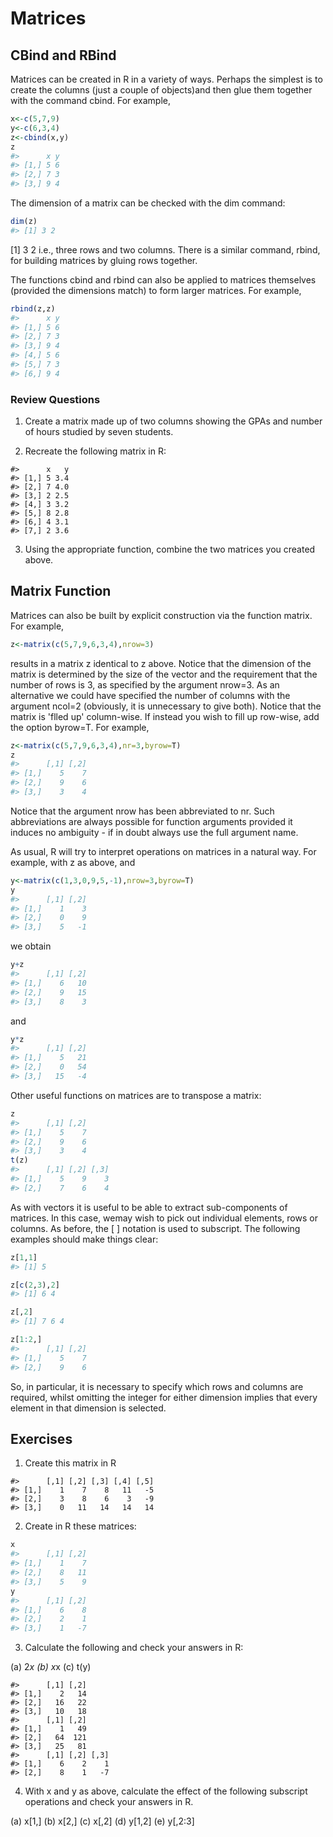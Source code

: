 # Matrices

## CBind and RBind

Matrices can be created in R in a variety of ways. Perhaps the simplest is to create the columns (just a couple of objects)and then glue them together with the command cbind. For example,

```r
x<-c(5,7,9)
y<-c(6,3,4)
z<-cbind(x,y)
z
#>      x y
#> [1,] 5 6
#> [2,] 7 3
#> [3,] 9 4
```


The dimension of a matrix can be checked with the dim command:

```r
dim(z)
#> [1] 3 2
```

[1] 3 2 i.e., three rows and two columns. There is a similar command, rbind, for building matrices by gluing rows together.  

The functions cbind and rbind can also be applied to matrices themselves (provided the dimensions match) to form larger matrices. For example,

```r
rbind(z,z)
#>      x y
#> [1,] 5 6
#> [2,] 7 3
#> [3,] 9 4
#> [4,] 5 6
#> [5,] 7 3
#> [6,] 9 4
```

### Review Questions

1) Create a matrix made up of two columns showing the GPAs and number of hours studied by seven students. 

2) Recreate the following matrix in R:

```
#>      x   y
#> [1,] 5 3.4
#> [2,] 7 4.0
#> [3,] 2 2.5
#> [4,] 3 3.2
#> [5,] 8 2.8
#> [6,] 4 3.1
#> [7,] 2 3.6
```

3) Using the appropriate function, combine the two matrices you created above.

## Matrix Function

Matrices can also be built by explicit construction via the function matrix. For example,


```r
z<-matrix(c(5,7,9,6,3,4),nrow=3)
```
results in a matrix z identical to z above. Notice that the dimension of the matrix is determined by the size of the vector and the requirement that the number of rows is 3, as specified by the argument nrow=3. As an alternative we could have specified the number of columns with the argument ncol=2 (obviously, it is unnecessary to give both). Notice that the matrix is 'flled up' column-wise. If instead you wish to fill up row-wise, add the option byrow=T. For example,


```r
z<-matrix(c(5,7,9,6,3,4),nr=3,byrow=T)
z
#>      [,1] [,2]
#> [1,]    5    7
#> [2,]    9    6
#> [3,]    3    4
```

Notice that the argument nrow has been abbreviated to nr. Such abbreviations are always possible for function arguments provided it induces no ambiguity - if in doubt always use the full argument name.

As usual, R will try to interpret operations on matrices in a natural way. For example, with z as above, and


```r
y<-matrix(c(1,3,0,9,5,-1),nrow=3,byrow=T)
y
#>      [,1] [,2]
#> [1,]    1    3
#> [2,]    0    9
#> [3,]    5   -1
```

we obtain


```r
y+z
#>      [,1] [,2]
#> [1,]    6   10
#> [2,]    9   15
#> [3,]    8    3
```

and


```r
y*z
#>      [,1] [,2]
#> [1,]    5   21
#> [2,]    0   54
#> [3,]   15   -4
```

Other useful functions on matrices are to transpose a matrix:


```r
z
#>      [,1] [,2]
#> [1,]    5    7
#> [2,]    9    6
#> [3,]    3    4
t(z)
#>      [,1] [,2] [,3]
#> [1,]    5    9    3
#> [2,]    7    6    4
```

As with vectors it is useful to be able to extract sub-components of matrices. In this case, wemay wish to pick out individual elements, rows or columns. As before, the [ ] notation is used to subscript. The following examples should make things clear:


```r
z[1,1]
#> [1] 5
```


```r
z[c(2,3),2]
#> [1] 6 4
```


```r
z[,2]
#> [1] 7 6 4
```

> 

```r
z[1:2,]
#>      [,1] [,2]
#> [1,]    5    7
#> [2,]    9    6
```

So, in particular, it is necessary to specify which rows and columns are required, whilst omitting
the integer for either dimension implies that every element in that dimension is selected.

## Exercises


1. Create this matrix in R


```
#>      [,1] [,2] [,3] [,4] [,5]
#> [1,]    1    7    8   11   -5
#> [2,]    3    8    6    3   -9
#> [3,]    0   11   14   14   14
```

2. Create in R these matrices: 





```r
x
#>      [,1] [,2]
#> [1,]    1    7
#> [2,]    8   11
#> [3,]    5    9
y
#>      [,1] [,2]
#> [1,]    6    8
#> [2,]    2    1
#> [3,]    1   -7
```

3. Calculate the following and check your answers in R:

(a) 2*x
(b) x*x
(c) t(y)


```
#>      [,1] [,2]
#> [1,]    2   14
#> [2,]   16   22
#> [3,]   10   18
#>      [,1] [,2]
#> [1,]    1   49
#> [2,]   64  121
#> [3,]   25   81
#>      [,1] [,2] [,3]
#> [1,]    6    2    1
#> [2,]    8    1   -7
```

4. With x and y as above, calculate the effect of the following subscript operations and check
your answers in R.

(a) x[1,]
(b) x[2,]
(c) x[,2]
(d) y[1,2]
(e) y[,2:3]


